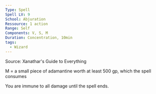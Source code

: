 ```yaml
---
Type: Spell
Spell LV: 9
School: Abjuration
Ressource: 1 action
Range: Self
Components: V, S, M
Duration: Concentration, 10min
tags:
  - Wizard
---
```

Source: Xanathar's Guide to Everything

M = a small piece of adamantine worth at least 500 gp, which the spell consumes

You are immune to all damage until the spell ends.